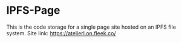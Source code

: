 # IPFS-Page
This is the code storage for a single page site hosted on an IPFS file system.
Site link:  https://atelierl.on.fleek.co/
